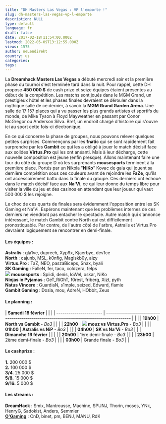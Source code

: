 ```yaml
---
title: "DH Masters Las Vegas : VP l'emporte !"
slug: dh-masters-las-vegas-vp-l-emporte
description: NULL
type: default
language: fr
draft: false
date: 2017-02-18T11:54:00.000Z
lastmod: 2022-05-09T13:12:55.000Z
views: 1575
author: neLendirekt
country: us
categories:
tags:
---
```

La **Dreamhack Masters Las Vegas** a débuté mercredi soir et la première phase du tournoi s'est terminée tard dans la nuit. Pour rappel, cette DH propose **450 000 $** de cash prize et seize équipes étaient présentes au début de la compétition. Les matchs sont joués dans le MGM Grand, un prestigieux hôtel et les phases finales devraient se dérouler dans la mythique salle de ce dernier, à savoir la **MGM Grand Garden Arena**. Une salle de 17 157 places qui a vu passer les plus grands artistes et sportifs du monde, de Mike Tyson à Floyd Mayweather en passant par Conor McGregor ou Anderson Silva. Bref, un endroit chargé d'histoire qui s'ouvre ici au sport cette fois-ci électronique.

En ce qui concerne la phase de groupes, nous pouvons relever quelques petites surprises. Commençons par les **fnatic** qui se sont rapidement fait surprendre par les **Gambit** ce qui les a obligé à jouer le match décisif face aux solides **Virtus.Pro** qui les ont anéanti. Mais à leur décharge, cette nouvelle composition est jeune (enfin presque). Allons maintenant faire une tour du côté du groupe D où les surprenants **mousesports** terminent à la première place. Portés par un Nikola "**NiKo**" Kovac de gala qui jouent sa dernière compétition sous ces couleurs avant de rejoindre les **FaZe**, qu'ils ont accessoirement battu dans la finale du groupe. Ces derniers ont échoué dans le match décisif face aux **Na'Vi**, ce qui leur donne du temps libre pour visiter la ville du jeu et des casinos en attendant que leur joueur qui vaut 500 000 $ les rejoigne.

Le choc de ces quarts de finales sera évidemment l'opposition entre les SK Gaming et Na'Vi. Espérons maintenant que les problèmes internes de ces derniers ne viendront pas entacher le spectacle. Autre match qui s'annonce intéressant, le match Gambit contre North qui est difficilement pronostiquable. Par contre, de l'autre côté de l'arbre, Astralis et Virtus.Pro devraient logiquement se rencontrer en demi-finale.

#### **Les équipes :**

**Astralis** : gla1ve, dupreeh, Xyp9x, Kjaerbye, dev1ce  
**North** : cajunb, MSL, k0nfig, Magiskb0y, aizy  
**Virtus.Pro** : TaZ, NEO, paszaBiceps, Snax, byali  
**SK Gaming** : FalleN, fer, taco, coldzera, felps  
**![](/storage/countries/flag/europe_flag_580d21b984714.gif) mousesports** : Spiidi, denis, loWel, oskar, NiKo  
**Ninjas in Pyjamas** : GeT\_RiGhT, f0rest, friberg, Xizt, pyth  
**Natus Vincere** : GuardiaN, s1mple, seized, Edward, flamie  
**Gambit Gaming** : Dosia, mou, AdreN, HObbit, Zeus

#### **Le planning :**

| **Samedi 18 février**   |                                                                                            |  |
| ----------------------- | ------------------------------------------------------------------------------------------ |  |
| |  **19h00**            | **North vs Gambit** \- _Bo3_                                                               |  |
| |  **22h00**            | **![](/storage/countries/flag/europe_flag_580d21b984714.gif) mouz vs Virtus.Pro** \- _Bo3_ |  |
| |  **01h00**            | **Astralis vs NiP** \- _Bo3_                                                               |  |
| |  **04h00**            | **SK vs Na'Vi** \- _Bo3_                                                                   |  |
| **Dimanche 19 février** |                                                                                            |  |
| |  **20h00**            | 1ère demi-finale - _Bo3_                                                                   |  |
| |  **23h00**            | 2ème demi-finale - _Bo3_                                                                   |  |
| |  **03h00**            | Grande finale - _Bo3_                                                                      |  |

#### **Le cashprize :**

**1.** 200 000 $  
**2.** 100 000 $  
**3/4.** 25 000 $  
**5/8.** 15 000 $  
**9/16.** 5 000 $

#### **Les streams :**

**DreamHack** : Smix, Mantrousse, Machine, SPUNJ, Thorin, moses, YNk, HenryG, Sadokist, Anders, Semmler  
**[O'Gaming](https://www.twitch.tv/ogamingcs)** : CnD, binet, pm, BENJ, MANU, RdK
